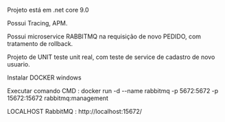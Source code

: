 Projeto está em .net core 9.0

Possui Tracing, APM.

Possui microservice RABBITMQ na requisição de novo PEDIDO, com tratamento de rollback.

Projeto de UNIT teste unit real, com teste de service de cadastro de novo usuario.

Instalar DOCKER windows

Executar comando CMD : docker run -d --name rabbitmq -p 5672:5672 -p 15672:15672 rabbitmq:management

LOCALHOST RabbitMQ : http://localhost:15672/
